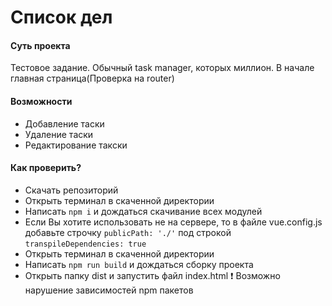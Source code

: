 # Список дел

#### Суть проекта
Тестовое задание. Обычный task manager, которых миллион. В начале главная страница(Проверка на router)

#### Возможности
- Добавление таски
- Удаление таски
- Редактирование такски

#### Как проверить?
- Скачать репозиторий
- Открыть терминал в скаченной директории
- Написать ```npm i``` и дождаться скачивание всех модулей
- Если Вы хотите использовать не на сервере, то в файле vue.config.js добавьте строчку ```publicPath: './'``` под строкой ```transpileDependencies: true```
- Открыть терминал в скаченной директории
- Написать ```npm run build``` и дождаться сборку проекта
- Открыть папку dist и запустить файл index.html
❗ Возможно нарушение зависимостей npm пакетов


